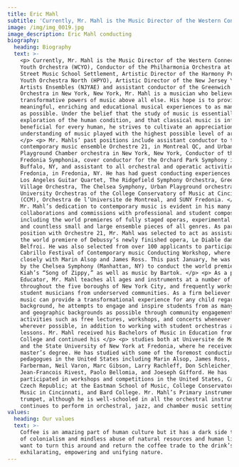 ```yaml
---
title: Eric Mahl
subtitle: 'Currently, Mr. Mahl is the Music Director of the Western Connecticut'
image: /img/img_0019.jpg
image_description: Eric Mahl conducting
biography:
  heading: Biography
  text: >-
    <p> Currently, Mr. Mahl is the Music Director of the Western Connecticut
    Youth Orchestra (WCYO), Conductor of the Philharmonia Orchestra at the Third
    Street Music School Settlement, Artistic Director of the Harmony Program
    Youth Orchestra North (HPYO), Artistic Director of the New Jersey Young
    Artists Ensembles (NJYAE) and assistant conductor of the Greenwich Village
    Orchestra in New York, New York, Mr. Mahl is a musician who believes in the
    transformative powers of music above all else. His hope is to provide
    meaningful, enriching and educational musical experiences to as many people
    as possible. Under the belief that the study of music is essentially an
    exploration of the human condition, and that classical music is infinitely
    beneficial for every human, he strives to cultivate an appreciation and
    understanding of music played with the highest possible level of artistry.
    </p> <p> Mr. Mahls’ past positions include assistant conductor to the
    contemporary music ensemble Orchestre 21, in Montreal QC, and Urban
    Playground Chamber orchestra in New York, New York, Conductor of the
    Fredonia Symphonia, cover conductor for the Orchard Park Symphony in
    Buffalo, NY, and assistant to all orchestral and operatic activities at SUNY
    Fredonia, in Fredonia, NY. He has had guest conducting experiences with the
    Los Angeles Guitar Quartet, The Ridgefield Symphony Orchestra, Greenwich
    Village Orchestra, The Chelsea Symphony, Urban Playground orchestra, and the
    University Orchestras of the College Conservatory of Music at Cincinnati
    (CCM), Orchestra de l’Universite de Montreal, and SUNY Fredonia. </p> <p>
    Mr. Mahl’s dedication to contemporary music is evident in his many
    collaborations and commissions with professional and student composers
    including the world premieres of fully staged operas, experimental ballet,
    and countless small and large ensemble pieces of all genres. As part of his
    position with Orchestre 21, Mr. Mahl was selected to act as assistant for
    the world premiere of Debussy’s newly finished opera, Le Diable dans le
    Belfroi. He was also selected from over 100 applicants to participate in the
    Cabrillo Festival of Contemporary music Conducting Workshop, where he worked
    closely with Marin Alsop and James Ross. This past January, he was invited
    by the Chelsea Symphony (Manhattan, NY) to conduct the world premiere of Tim
    Kiah’s “Song of Zippy,” as well as music by Bartok. </p> <p> As a passionate
    Educator, Mr. Mahl teaches all ages and instruments at a number of schools
    throughout the five boroughs of New York City, and frequently works with
    student musicians from underserved communities. As a firm believer that
    music can provide a transformational experience for any child regardless of
    background, he attempts to engage and inspire students from as many cultural
    and geographic backgrounds as possible through community engagement
    activities such as free lectures, workshops, and concerts whenever and
    wherever possible, in addition to working with student orchestras and giving
    lessons. Mr. Mahl received his Bachelors of Music in Education from Ithaca
    College and continued his </p> <p> studies both at Universite de Montreal
    and the State University of New York at Fredonia, where he received his
    master’s degree. He has studied with some of the foremost conducting
    pedagogues in the United States including Marin Alsop, James Ross, Harold
    Farberman, Neil Varon, Marc Gibson, Larry Rachleff, Don Schleicher,
    Jean-Francois Rivest, Paolo Bellomia, and Joeseph Gifford. He has
    participated in workshops and competitions in the United States, Canada, the
    Czech Republic; at the Eastman School of Music, College Conservatory of
    Music in Cincinnati, and Bard College. Mr. Mahl’s Primary instrument is the
    trumpet, although he is well-schooled in all the orchestral instruments. He
    continues to perform in orchestral, jazz, and chamber music settings. </p>
values:
  heading: Our values
  text: >-
    Coffee is an amazing part of human culture but it has a dark side too – one
    of colonialism and mindless abuse of natural resources and human lives. We
    want to turn this around and return the coffee trade to the drink’s
    exhilarating, empowering and unifying nature.
---
```


